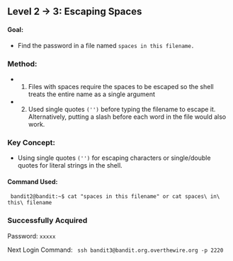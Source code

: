 ## Level 2 &rarr; 3: Escaping Spaces
#### Goal: 
- Find the password in a file named ``` spaces in this filename. ```
  
### Method:
  - 1. Files with spaces require the spaces to be escaped so the shell treats the entire name as a single argument
  - 2. Used single quotes ```('')``` before typing the filename to escape it. Alternatively, putting a slash before each word in the file would also work.
    
### Key Concept:
- Using single quotes ```('')``` for escaping characters or single/double quotes for literal strings in the shell.
  
#### Command Used: 
``` bandit2@bandit:~$ cat "spaces in this filename" or cat spaces\ in\ this\ filename```

### Successfully Acquired 

Password: ```xxxxx```

Next Login Command:
``` ssh bandit3@bandit.org.overthewire.org -p 2220```
